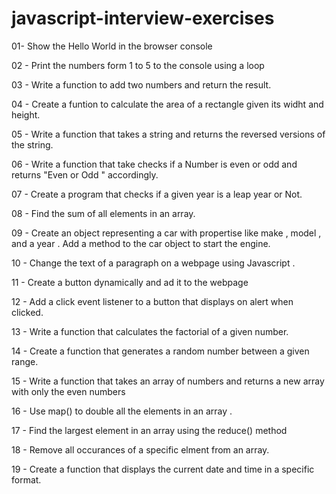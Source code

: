 # javascript-interview-exercises

01-  Show the Hello World in the browser console

02 - Print the numbers form 1 to 5 to the console using a loop

03 - Write a function to add two numbers and return the result.

04 - Create a funtion to calculate the area of a rectangle given its widht and height.

05 - Write a function that takes a string and returns the reversed versions of the string.

06 - Write a function that take checks  if a Number is even or odd and returns "Even or Odd " accordingly.

07 - Create a program that checks if a given year is a leap year or Not.

08 - Find the sum of all elements in an array.

09 - Create an object representing a car with propertise like make , model , and a year . Add a method to the car object to start the engine.

10 - Change the text of a paragraph on a webpage using Javascript .

11 - Create a button dynamically and ad it to the webpage

12 - Add a click event listener to a button that displays on alert when clicked.

13 - Write a function that calculates the factorial of a given number.

14 - Create a function that generates a random number between a given range.

15 - Write a function that takes an array of numbers and returns a new array with only the even numbers

16 - Use map() to double all the elements in an array .

17 - Find the largest element in an array using the reduce() method

18 - Remove all occurances of a specific elment from an array.

19 - Create a function that displays the current date and time in a specific format.